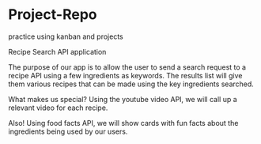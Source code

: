 # Project-Repo
practice using kanban and projects

Recipe Search API application


The purpose of our app is to allow the user to send a search request to 
a recipe API using a few ingredients as keywords.
The results list will give them various recipes that can be made using the 
key ingredients searched.

What makes us special?
Using the youtube video API, we will call up a relevant video for each recipe.

Also! Using food facts API, we will show cards with fun facts about the ingredients
being used by our users.
